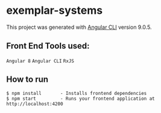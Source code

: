 # exemplar-systems

This project was generated with [Angular CLI](https://github.com/angular/angular-cli) version 9.0.5.

## Front End Tools used:

`Angular 8` `Angular CLI` `RxJS`

## How to run

```
$ npm install       - Installs frontend dependencies
$ npm start         - Runs your frontend application at http://localhost:4200
```
